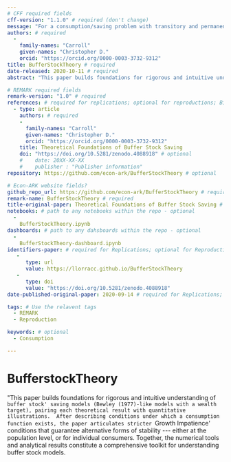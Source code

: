 ```yaml
---
# CFF required fields
cff-version: "1.1.0" # required (don't change)
message: "For a consumption/saving problem with transitory and permanent shocks and unbounded (CRRA) utility, this paper derives conditions under which a nondegenerate solution exists, and under which a target wealth ratio exists; all results are paired with illustrative numerical solutions." # required
authors: # required
  -
    family-names: "Carroll"
    given-names: "Christopher D."
    orcid: "https://orcid.org/0000-0003-3732-9312"
title: BufferStockTheory # required
date-released: 2020-10-11 # required
abstract: "This paper builds foundations for rigorous and intuitive understanding of `buffer stock' saving models (Bewley (1977)-like models with a wealth target), pairing each theoretical result with quantitative illustrations.  After describing conditions under which a consumption function exists, the paper articulates stricter `Growth Impatience' conditions that guarantee alternative forms of stability --- either at the population level, or for individual consumers.  Together, the numerical tools and analytical results constitute a comprehensive toolkit for understanding buffer stock models." # abstract: optional

# REMARK required fields
remark-version: "1.0" # required
references: # required for replications; optional for reproductions; BibTex data from original paper
  - type: article
    authors: # required
    -
      family-names: "Carroll"
      given-names: "Christopher D."
      orcid: "https://orcid.org/0000-0003-3732-9312"
    title: Theoretical Foundations of Buffer Stock Saving
    doi: "https://doi.org/10.5281/zenodo.4088918" # optional
    #    date: 20XX-XX-XX
    #    publisher : "Publisher information"
repository: https://github.com/econ-ark/BufferStockTheory # optional

# Econ-ARK website fields? 
github_repo_url: https://github.com/econ-ark/BufferStockTheory # required 
remark-name: BufferStockTheory # required 
title-original-paper: Theoretical Foundations of Buffer Stock Saving # optional 
notebooks: # path to any notebooks within the repo - optional
  - 
    BufferStockTheory.ipynb
dashboards: # path to any dahsboards within the repo - optional
  - 
    BufferStockTheory-dashboard.ipynb
identifiers-paper: # required for Replications; optional for Reproductions
   - 
      type: url 
      value: https://llorracc.github.io/BufferStockTheory
   - 
      type: doi
      value: "https://doi.org/10.5281/zenodo.4088918"
date-published-original-paper: 2020-09-14 # required for Replications; optional for Reproductions

tags: # Use the relavent tags
  - REMARK
  - Reproduction

keywords: # optional
  - Consumption

---
```

# BufferstockTheory
"This paper builds foundations for rigorous and intuitive understanding of `buffer stock' saving models (Bewley (1977)-like models with a wealth target), pairing each theoretical result with quantitative illustrations.  After describing conditions under which a consumption function exists, the paper articulates stricter `Growth Impatience' conditions that guarantee alternative forms of stability --- either at the population level, or for individual consumers.  Together, the numerical tools and analytical results constitute a comprehensive toolkit for understanding buffer stock models.
